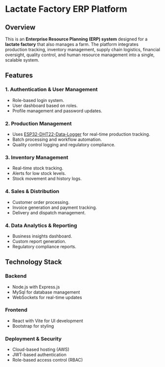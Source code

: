 # Lactate Factory ERP Platform

## Overview
This is an **Enterprise Resource Planning (ERP) system** designed for a **lactate factory** that also manages a farm. The platform integrates production tracking, inventory management, supply chain logistics, financial oversight, quality control, and human resource management into a single, scalable system.

## Features
### **1. Authentication & User Management**
- Role-based login system.
- User dashboard based on roles.
- Profile management and password updates.

### **2. Production Management**
- Uses [ESP32-DHT22-Data-Logger](https://github.com/Stefan-Macovei-Grigoras/ESP32-DHT22-Data-Logger) for real-time production tracking.
- Batch processing and workflow automation.
- Quality control logging and regulatory compliance.
  
### **3. Inventory Management**
- Real-time stock tracking.
- Alerts for low stock levels.
- Stock movement and history logs.

### **4. Sales & Distribution**
- Customer order processing.
- Invoice generation and payment tracking.
- Delivery and dispatch management.

### **4. Data Analytics & Reporting**
- Business insights dashboard.
- Custom report generation.
- Regulatory compliance reports.

## Technology Stack
### **Backend**
- Node.js with Express.js
- MySql for database management
- WebSockets for real-time updates

### **Frontend**
- React with Vite for UI development
- Bootstrap for styling

### **Deployment & Security**
- Cloud-based hosting (AWS)
- JWT-based authentication
- Role-based access control (RBAC)





